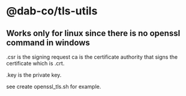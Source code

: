# @dab-co/tls-utils

## Works only for linux since there is no openssl command in windows

.csr is the signing request
ca is the certificate authority that signs the certificate which is .crt.

.key is the private key.

see create openssl_tls.sh for example.
